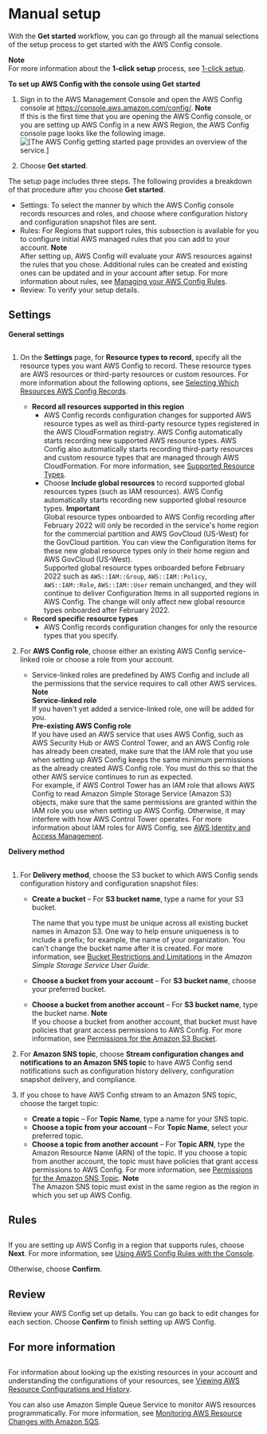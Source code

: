 # Manual setup<a name="manual-setup.title"></a>

With the **Get started** workflow, you can go through all the manual selections of the setup process to get started with the AWS Config console\.

**Note**  
 For more information about the **1\-click setup** process, see [1\-click setup](https://docs.aws.amazon.com/config/latest/developerguide/1-click-setup.html)\.

**To set up AWS Config with the console using **Get started****

1. Sign in to the AWS Management Console and open the AWS Config console at [https://console\.aws\.amazon\.com/config/](https://console.aws.amazon.com/config/)\.
**Note**  
If this is the first time that you are opening the AWS Config console, or you are setting up AWS Config in a new AWS Region, the AWS Config console page looks like the following image\.   
![\[The AWS Config getting started page provides an overview of the service.\]](http://docs.aws.amazon.com/config/latest/developerguide/images/welcome.png)

1. Choose **Get started**\. 

The setup page includes three steps\. The following provides a breakdown of that procedure after you choose **Get started**\.
+ Settings: To select the manner by which the AWS Config console records resources and roles, and choose where configuration history and configuration snapshot files are sent\.
+ Rules: For Regions that support rules, this subsection is available for you to configure initial AWS managed rules that you can add to your account\.
**Note**  
After setting up, AWS Config will evaluate your AWS resources against the rules that you chose\. Additional rules can be created and existing ones can be updated and in your account after setup\. For more information about rules, see [Managing your AWS Config Rules](https://docs.aws.amazon.com/config/latest/developerguide/setting-up-aws-config-rules-with-console.html)\.
+ Review: To verify your setup details\.

## Settings<a name="gs-settings.title"></a>

**General settings**

## <a name="gs-console-settings"></a>

1. On the **Settings** page, for **Resource types to record**, specify all the resource types you want AWS Config to record\. These resource types are AWS resources or third\-party resources or custom resources\. For more information about the following options, see [Selecting Which Resources AWS Config Records](select-resources.md)\.
   + **Record all resources supported in this region**
     + AWS Config records configuration changes for supported AWS resource types as well as third\-party resource types registered in the AWS CloudFormation registry\. AWS Config automatically starts recording new supported AWS resource types\. AWS Config also automatically starts recording third\-party resources and custom resource types that are managed through AWS CloudFormation\. For more information, see [Supported Resource Types](https://docs.aws.amazon.com/config/latest/developerguide/resource-config-reference.html)\.
     + Choose **Include global resources** to record supported global resources types \(such as IAM resources\)\. AWS Config automatically starts recording new supported global resource types\.
**Important**  
Global resource types onboarded to AWS Config recording after February 2022 will only be recorded in the service's home region for the commercial partition and AWS GovCloud \(US\-West\) for the GovCloud partition\. You can view the Configuration Items for these new global resource types only in their home region and AWS GovCloud \(US\-West\)\.   
Supported global resource types onboarded before February 2022 such as `AWS::IAM::Group`, `AWS::IAM::Policy`, `AWS::IAM::Role`, `AWS::IAM::User` remain unchanged, and they will continue to deliver Configuration Items in all supported regions in AWS Config\. The change will only affect new global resource types onboarded after February 2022\.
   + **Record specific resource types**
     + AWS Config records configuration changes for only the resource types that you specify\.

1. For **AWS Config role**, choose either an existing AWS Config service\-linked role or choose a role from your account\. 
   + Service\-linked roles are predefined by AWS Config and include all the permissions that the service requires to call other AWS services\.
**Note**  
**Service\-linked role**  
If you haven't yet added a service\-linked role, one will be added for you\.  
**Pre\-existing AWS Config role**  
If you have used an AWS service that uses AWS Config, such as AWS Security Hub or AWS Control Tower, and an AWS Config role has already been created, make sure that the IAM role that you use when setting up AWS Config keeps the same minimum permissions as the already created AWS Config role\. You must do this so that the other AWS service continues to run as expected\.   
For example, if AWS Control Tower has an IAM role that allows AWS Config to read Amazon Simple Storage Service \(Amazon S3\) objects, make sure that the same permissions are granted within the IAM role you use when setting up AWS Config\. Otherwise, it may interfere with how AWS Control Tower operates\. For more information about IAM roles for AWS Config, see [AWS Identity and Access Management](https://docs.aws.amazon.com/config/latest/developerguide/security-iam.html)\. 

**Delivery method**

## <a name="gs-console-delivery-method"></a>

1. For **Delivery method**, choose the S3 bucket to which AWS Config sends configuration history and configuration snapshot files:
   + **Create a bucket** – For **S3 bucket name**, type a name for your S3 bucket\. 

     The name that you type must be unique across all existing bucket names in Amazon S3\. One way to help ensure uniqueness is to include a prefix; for example, the name of your organization\. You can't change the bucket name after it is created\. For more information, see [Bucket Restrictions and Limitations](https://docs.aws.amazon.com/AmazonS3/latest/dev/BucketRestrictions.html) in the *Amazon Simple Storage Service User Guide*\. 
   + **Choose a bucket from your account** – For **S3 bucket name**, choose your preferred bucket\.
   + **Choose a bucket from another account** – For **S3 bucket name**, type the bucket name\.
**Note**  
If you choose a bucket from another account, that bucket must have policies that grant access permissions to AWS Config\. For more information, see [Permissions for the Amazon S3 Bucket](s3-bucket-policy.md)\.

1. For **Amazon SNS topic**, choose **Stream configuration changes and notifications to an Amazon SNS topic** to have AWS Config send notifications such as configuration history delivery, configuration snapshot delivery, and compliance\. 

1. If you chose to have AWS Config stream to an Amazon SNS topic, choose the target topic:
   + **Create a topic** – For **Topic Name**, type a name for your SNS topic\.
   + **Choose a topic from your account** – For **Topic Name**, select your preferred topic\.
   + **Choose a topic from another account** – For **Topic ARN**, type the Amazon Resource Name \(ARN\) of the topic\. If you choose a topic from another account, the topic must have policies that grant access permissions to AWS Config\. For more information, see [Permissions for the Amazon SNS Topic](sns-topic-policy.md)\.
**Note**  
The Amazon SNS topic must exist in the same region as the region in which you set up AWS Config\.

## Rules<a name="manual-setup-rules.title"></a>

## <a name="setting-up-rules.title"></a>

If you are setting up AWS Config in a region that supports rules, choose **Next**\. For more information, see [Using AWS Config Rules with the Console](setting-up-aws-config-rules-with-console.md)\. 

Otherwise, choose **Confirm**\.

## Review<a name="manual-setup-review.title"></a>

Review your AWS Config set up details\. You can go back to edit changes for each section\. Choose **Confirm** to finish setting up AWS Config\.

## For more information<a name="manual-setup-more-info.title"></a>

## <a name="manual-setup-more-info.title"></a>

For information about looking up the existing resources in your account and understanding the configurations of your resources, see [Viewing AWS Resource Configurations and History](view-manage-resource.md)\.

You can also use Amazon Simple Queue Service to monitor AWS resources programmatically\. For more information, see [Monitoring AWS Resource Changes with Amazon SQS](monitor-resource-changes.md)\.